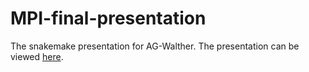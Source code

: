 # MPI-final-presentation

The snakemake presentation for AG-Walther. The presentation can be viewed [here](https://bookdown.org/sibbe_l_bakker/mpi-snakemake/).
